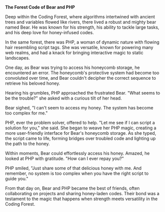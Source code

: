 **The Forest Code of Bear and PHP**

Deep within the Coding Forest, where algorithms intertwined with ancient trees and variables flowed like rivers, there lived a robust and mighty bear named Bear. He was known for his strength, his ability to tackle large tasks, and his deep love for honey-infused codes.

In the same forest, there was PHP, a woman of dynamic nature with flowing hair resembling script tags. She was versatile, known for powering many web realms, and had a knack for bringing interactive magic to static landscapes.

One day, as Bear was trying to access his honeycomb storage, he encountered an error. The honeycomb's protective system had become too convoluted over time, and Bear couldn't decipher the correct sequence to retrieve his beloved honey.

Hearing his grumbles, PHP approached the frustrated Bear. "What seems to be the trouble?" she asked with a curious tilt of her head.

Bear sighed, "I can't seem to access my honey. The system has become too complex for me."

PHP, ever the problem solver, offered to help. "Let me see if I can script a solution for you," she said. She began to weave her PHP magic, creating a more user-friendly interface for Bear's honeycomb storage. As she typed, the script came to life, forming bridges over troubled code and lighting up the path to the honey.

Within moments, Bear could effortlessly access his honey. Amazed, he looked at PHP with gratitude. "How can I ever repay you?"

PHP smiled, "Just share some of that delicious honey with me. And remember, no system is too complex when you have the right script to guide you."

From that day on, Bear and PHP became the best of friends, often collaborating on projects and sharing honey-laden codes. Their bond was a testament to the magic that happens when strength meets versatility in the Coding Forest.